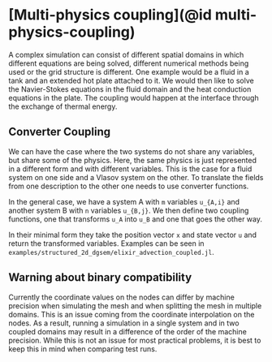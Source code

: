 # [Multi-physics coupling](@id multi-physics-coupling)
A complex simulation can consist of different spatial domains in which
different equations are being solved, different numerical methods being used
or the grid structure is different.
One example would be a fluid in a tank and an extended hot plate attached to it.
We would then like to solve the Navier-Stokes equations in the fluid domain
and the heat conduction equations in the plate.
The coupling would happen at the interface through the exchange of thermal energy.


## Converter Coupling
We can have the case where the two systems do not share any variables, but
share some of the physics.
Here, the same physics is just represented in a different form and with
different variables.
This is the case for a fluid system on one side and a Vlasov system on the other.
To translate the fields from one description to the other one needs to use
converter functions.

In the general case, we have a system A with ``m`` variables ``u_{A,i}`` and another
system B with ``n`` variables ``u_{B,j}``.
We then define two coupling functions, one that transforms ``u_A`` into ``u_B``
and one that goes the other way.

In their minimal form they take the position vector ``x`` and state vector ``u``
and return the transformed variables.
Examples can be seen in `examples/structured_2d_dgsem/elixir_advection_coupled.jl`.


## Warning about binary compatibility
Currently the coordinate values on the nodes can differ by machine precision when
simulating the mesh and when splitting the mesh in multiple domains.
This is an issue coming from the coordinate interpolation on the nodes.
As a result, running a simulation in a single system and in two coupled domains
may result in a difference of the order of the machine precision.
While this is not an issue for most practical problems, it is best to keep this in mind when comparing test runs.

